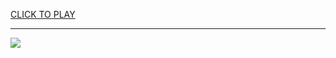 
<a href="https://premium76.site?title=unblocked_games_6&ref=13M">CLICK TO PLAY</a></h3>
<hr>

<a href="https://premium76.site?title=unblocked_games_6&ref=13M"><img src="https://clearcache.store/games.png"></a>


